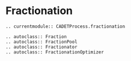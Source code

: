 # Fractionation

```{eval-rst}
.. currentmodule:: CADETProcess.fractionation

.. autoclass:: Fraction
.. autoclass:: FractionPool
.. autoclass:: Fractionator
.. autoclass:: FractionationOptimizer
```

